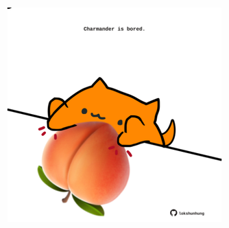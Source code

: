 <!-- built at 14/09/2024, 17:00:47 UTC -->
<p align="center">
  <img width="500" height="500" src="./ReadmeImage.svg">
</p>
